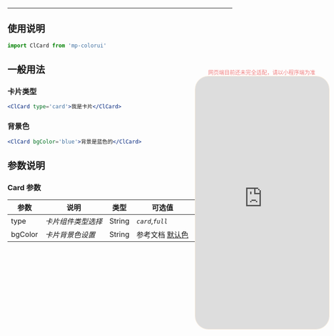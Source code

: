 ****

## 使用说明

```jsx
import ClCard from 'mp-colorui'
```



## 一般用法

### 卡片类型

```jsx
<ClCard type='card'>我是卡片</ClCard>
```

### 背景色

```jsx
<ClCard bgColor='blue'>背景是蓝色的</ClCard>
```





## 参数说明

### Card 参数

| 参数    | 说明               | 类型   | 可选值                         | 默认值   |
| ------- | ------------------ | ------ | ------------------------------ | -------- |
| type    | *卡片组件类型选择* | String | *`card`*,*`full`*              | *`card`* |
| bgColor | *卡片背景色设置*   | String | 参考文档 [默认色](/home/color) | -        |


<div style="position: fixed; right:10px; top: 5%">
<div style="width: 300px; color: lightcoral; font-size: 12px; word-break: break-all; white-space: normal; display: flex;justify-content: center">网页端目前还未完全适配，请以小程序端为准</div>
<iframe style="border-radius: 30px; border: 1px solid antiquewhite" src="https://www.yysssl.com.cn/#/pages/components/card/index" height="568" width="300"></iframe>
</div>
